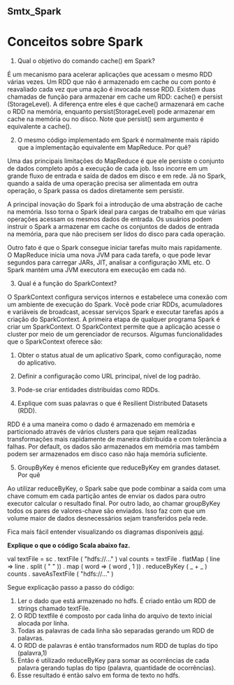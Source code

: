 ## Smtx_Spark
# Conceitos sobre Spark

1. Qual o objetivo do comando cache() em Spark?

É um mecanismo para acelerar aplicações que acessam o mesmo RDD várias vezes. Um RDD que não é armazenado em cache ou com ponto é reavaliado cada vez que uma ação é invocada nesse RDD. Existem duas chamadas de função para armazenar em cache um RDD: cache() e persist (StorageLevel). A diferença entre eles é que cache() armazenará em cache o RDD na memória, enquanto persist(StorageLevel) pode armazenar em cache na memória ou no disco. Note que persist() sem argumento é equivalente a cache().


2. O mesmo código implementado em Spark é normalmente mais rápido que a implementação equivalente em MapReduce. Por quê?

Uma das principais limitações do MapReduce é que ele persiste o conjunto de dados completo após a execução de cada job. Isso incorre em um grande fluxo de entrada e saída de dados em disco e em rede. Já no Spark, quando a saída de uma operação precisa ser alimentada em outra operação, o Spark passa os dados diretamente sem persistir.

A principal inovação do Spark foi a introdução de uma abstração de cache na memória. Isso torna o Spark ideal para cargas de trabalho em que várias operações acessam os mesmos dados de entrada. Os usuários podem instruir o Spark a armazenar em cache os conjuntos de dados de entrada na memória, para que não precisem ser lidos do disco para cada operação.

Outro fato é que o Spark consegue iniciar tarefas muito mais rapidamente. O MapReduce inicia uma nova JVM para cada tarefa, o que pode levar segundos para carregar JARs, JIT, analisar a configuração XML etc. O Spark mantém uma JVM executora em execução em cada nó.

3. Qual é a função do SparkContext?

O SparkContext configura serviços internos e estabelece uma conexão com um ambiente de execução do Spark. Você pode criar RDDs, acumuladores e variáveis ​​de broadcast, acessar serviços Spark e executar tarefas após a criação do SparkContext.
A primeira etapa de qualquer programa Spark é criar um SparkContext. O SparkContext permite que a aplicação acesse o cluster por meio de um gerenciador de recursos.
Algumas funcionalidades que o SparkContext oferece são:
1. Obter o status atual de um aplicativo Spark, como configuração, nome do aplicativo.
2. Definir a configuração como URL principal, nível de log padrão.
3. Pode-se criar entidades distribuídas como RDDs.

4. Explique com suas palavras o que é Resilient Distributed Datasets (RDD). 

RDD é a uma maneira como o dado é armazenado em memória e particionado através de vários clusters para que sejam realizadas transformações mais rapidamente de maneira distribuída e com tolerância a falhas.
Por default, os dados são armazenados em memória mas também podem ser armazenados em disco caso não haja memória suficiente. 

5. GroupByKey é menos eficiente que reduceByKey em grandes dataset. Por quê

Ao utilizar reduceByKey, o Spark sabe que pode combinar a saída com uma chave comum em cada partição antes de enviar os dados para outro executor calcular o resultado final.
Por outro lado, ao chamar groupByKey todos os pares de valores-chave são enviados. Isso faz com que um volume maior de dados desnecessários sejam transferidos pela rede.

Fica mais fácil entender visualizando os diagramas disponíveis [aqui](https://databricks.gitbooks.io/databricks-spark-knowledge-base/content/best_practices/prefer_reducebykey_over_groupbykey.html).

**Explique o que o código Scala abaixo faz.**

val textFile = sc . textFile ( "hdfs://..." )
val counts = textFile . flatMap ( line => line . split ( " " ))
. map ( word => ( word , 1 ))
. reduceByKey ( _ + _ )
counts . saveAsTextFile ( "hdfs://..." )

Segue explicação passo a passo do código:

1.  Ler o dado que está armazenado no hdfs. É criado então um RDD de strings chamado textFile.
2. O RDD textfile é composto por cada linha do arquivo de texto inicial alocada por linha.
3. Todas as palavras de cada linha são separadas gerando um RDD de palavras.
4. O RDD de palavras é então transformados num RDD de tuplas do tipo (palavra,1)
5. Então é utilizado reduceByKey para somar as ocorrências de cada palavra gerando tuplas do tipo (palavra, quantidade de ocorrências).
6. Esse resultado é então salvo em forma de texto no hdfs.
